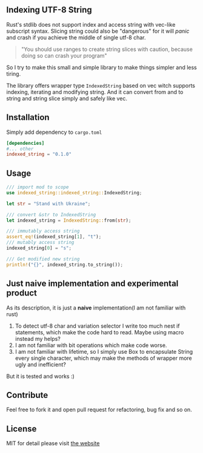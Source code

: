 
## Indexing UTF-8 String

Rust's stdlib does not support index and access string with vec-like subscript syntax.
Slicing string could also be "dangerous" for it will *panic* and crash if you achieve the middle of single utf-8 char.

 > "You should use ranges to create string slices with caution, because doing so can crash your program"  
    
So I try to make this small and simple library  to make things simpler and less tiring.

The library offers wrapper type `IndexedString` based on vec witch supports indexing, iterating and modifying string.
And it can convert from and to string and string slice simply and safely like vec.

## Installation

Simply add dependency to `cargo.toml`

```toml
[dependencies]
#... other
indexed_string = "0.1.0"
```

## Usage

```rust
/// import mod to scope
use indexed_string::indexed_string::IndexedString;

let str = "Stand with Ukraine";

/// convert &str to IndexedString
let indexed_string = IndexedString::from(str);

/// immutably access string
assert_eq!(indexed_string[1], "t");
/// mutably access string 
indexed_string[0] = "s";

/// Get modified new string
println!("{}", indexed_string.to_string());

```

## Just naive implementation and experimental product

As its description, it is just a __naive__ implementation(I am not familiar with rust)

1. To detect utf-8 char and variation selector I write too much nest if statements, which make the code hard to read. Maybe using macro instead my helps?
2. I am not familiar with bit operations which make code worse.
3. I am not familiar with lifetime, so I simply use Box<String> to encapsulate String every single character, which may make the methods of wrapper more ugly and inefficient?

But it is tested and works :)

## Contribute

Feel free to fork it and open pull request for refactoring, bug fix and so on.

## License
MIT
for detail please visit [the website](https://opensource.org/licenses/MIT)

